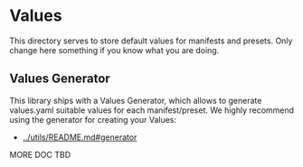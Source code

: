 # Values

This directory serves to store default values for manifests and presets. Only change here something if you know what you are doing.

## Values Generator

This library ships with a Values Generator, which allows to generate values.yaml suitable values for each manifest/preset. We highly recommend using the generator for creating your Values:

  * [../utils/README.md#generator](../utils/README.md#generator)



MORE DOC TBD
